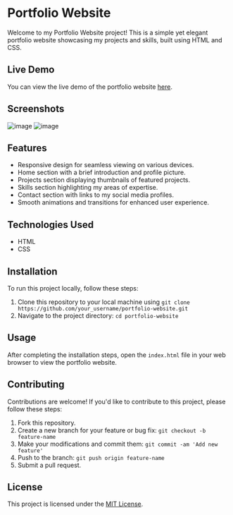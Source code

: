 # Portfolio Website

Welcome to my Portfolio Website project! This is a simple yet elegant portfolio website showcasing my projects and skills, built using HTML and CSS.

## Live Demo

You can view the live demo of the portfolio website [here](https://rohitdotrayakwar.github.io/portfolio/).

## Screenshots

![image](https://github.com/rohitdotrayakwar/portfolio/assets/153349651/35bf9532-83a5-4c6a-b16b-9944dc06e052)
![image](https://github.com/rohitdotrayakwar/portfolio/assets/153349651/893a6b47-fbfa-4cae-a8bb-30841b7e75fe)


## Features

- Responsive design for seamless viewing on various devices.
- Home section with a brief introduction and profile picture.
- Projects section displaying thumbnails of featured projects.
- Skills section highlighting my areas of expertise.
- Contact section with links to my social media profiles.
- Smooth animations and transitions for enhanced user experience.

## Technologies Used

- HTML
- CSS

## Installation

To run this project locally, follow these steps:

1. Clone this repository to your local machine using `git clone https://github.com/your_username/portfolio-website.git`
2. Navigate to the project directory: `cd portfolio-website`

## Usage

After completing the installation steps, open the `index.html` file in your web browser to view the portfolio website.

## Contributing

Contributions are welcome! If you'd like to contribute to this project, please follow these steps:

1. Fork this repository.
2. Create a new branch for your feature or bug fix: `git checkout -b feature-name`
3. Make your modifications and commit them: `git commit -am 'Add new feature'`
4. Push to the branch: `git push origin feature-name`
5. Submit a pull request.

## License

This project is licensed under the [MIT License](LICENSE).

